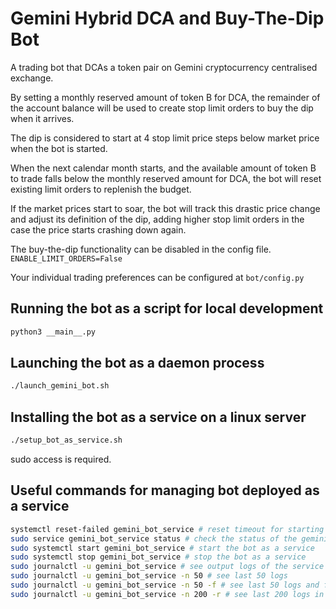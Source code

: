 # Gemini Hybrid DCA and Buy-The-Dip Bot

A trading bot that DCAs a token pair on Gemini cryptocurrency centralised exchange.

By setting a monthly reserved amount of token B for DCA, the remainder of the account balance will be used to create stop limit orders to buy the dip when it arrives.

The dip is considered to start at 4 stop limit price steps below market price when the bot is started.

When the next calendar month starts, and the available amount of token B to trade falls below the monthly reserved amount for DCA, the bot will reset existing limit orders to replenish the budget.

If the market prices start to soar, the bot will track this drastic price change and adjust its definition of the dip, adding higher stop limit orders in the case the price starts crashing down again.

The buy-the-dip functionality can be disabled in the config file. `ENABLE_LIMIT_ORDERS=False`

Your individual trading preferences can be configured at `bot/config.py`

## Running the bot as a script for local development

```bash
python3 __main__.py
```

## Launching the bot as a daemon process

```bash
./launch_gemini_bot.sh
```

## Installing the bot as a service on a linux server

```bash
./setup_bot_as_service.sh
```

sudo access is required.

## Useful commands for managing bot deployed as a service

```bash
systemctl reset-failed gemini_bot_service # reset timeout for starting a failed service
sudo service gemini_bot_service status # check the status of the gemini bot
sudo systemctl start gemini_bot_service # start the bot as a service
sudo systemctl stop gemini_bot_service # stop the bot as a service
sudo journalctl -u gemini_bot_service # see output logs of the service
sudo journalctl -u gemini_bot_service -n 50 # see last 50 logs
sudo journalctl -u gemini_bot_service -n 50 -f # see last 50 logs and follow new logs
sudo journalctl -u gemini_bot_service -n 200 -r # see last 200 logs in reverse chronological order
```
